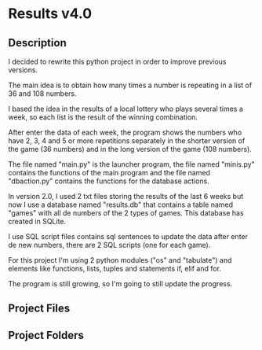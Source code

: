 # Results v4.0

## Description

I decided to rewrite this python project in order to improve previous versions.

The main idea is to obtain how many times a number is repeating in a list of 36 and 108 numbers.

I based the idea in the results of a local lottery who plays several times a week, so each list is the result of the winning combination.

After enter the data of each week, the program shows the numbers who have 2, 3, 4 and 5 or more repetitions separately in the shorter version of the game (36 numbers) and in the long version of the game (108 numbers).

The file named "main.py" is the launcher program, the file named "minis.py" contains the functions of the main program and the file named "dbaction.py" contains the functions for the database actions.

In version 2.0, I used 2 txt files storing the results of the last 6 weeks but now I use a database named "results.db" that contains a table named "games" with all de numbers of the 2 types of games. This database has created in SQLite.

I use SQL script files contains sql sentences to update the data after enter de new numbers, there are 2 SQL scripts (one for each game).

For this project I'm using 2 python modules ("os" and "tabulate") and elements like functions, lists, tuples and statements if, elif and for.

The program is still growing, so I'm going to still update the progress.

## Project Files

## Project Folders